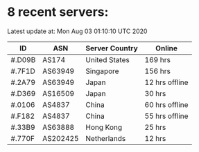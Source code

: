 # 8 recent servers:

Latest update at: Mon Aug 03 01:10:10 UTC 2020

| ID | ASN | Server Country | Online |
| -- | --- | -------------- | ------ |
| #.D09B | AS174 | United States | 169 hrs |
| #.7F1D | AS63949 | Singapore | 156 hrs |
| #.2A79 | AS63949 | Japan | 12 hrs offline |
| #.D369 | AS16509 | Japan | 30 hrs |
| #.0106 | AS4837 | China | 60 hrs offline |
| #.F182 | AS4837 | China | 55 hrs offline |
| #.33B9 | AS63888 | Hong Kong | 25 hrs |
| #.770F | AS202425 | Netherlands | 12 hrs |

